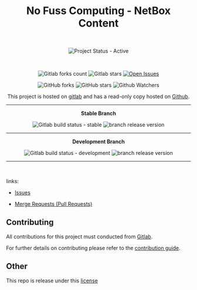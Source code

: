 <div align="center" width="100%">


# No Fuss Computing - NetBox Content

<br>

![Project Status - Active](https://img.shields.io/badge/Project%20Status-Active-green?logo=gitlab&style=plastic) 

<br>

![Gitlab forks count](https://img.shields.io/badge/dynamic/json?label=Forks&query=%24.forks_count&url=https%3A%2F%2Fgitlab.com%2Fapi%2Fv4%2Fprojects%2F57036704%2F&color=ff782e&logo=gitlab&style=plastic) ![Gitlab stars](https://img.shields.io/badge/dynamic/json?label=Stars&query=%24.star_count&url=https%3A%2F%2Fgitlab.com%2Fapi%2Fv4%2Fprojects%2F57036704%2F&color=ff782e&logo=gitlab&style=plastic) [![Open Issues](https://img.shields.io/badge/dynamic/json?color=ff782e&logo=gitlab&style=plastic&label=Open%20Issues&query=%24.statistics.counts.opened&url=https%3A%2F%2Fgitlab.com%2Fapi%2Fv4%2Fprojects%2F57036704%2Fissues_statistics)](https://gitlab.com/nofusscomputing/infrastructure/configuration-management/netbox/-/issues)



![GitHub forks](https://img.shields.io/github/forks/NofussComputing/netbox_content?logo=github&style=plastic&color=000000&labell=Forks) ![GitHub stars](https://img.shields.io/github/stars/NofussComputing/netbox_content?color=000000&logo=github&style=plastic) ![Github Watchers](https://img.shields.io/github/watchers/NofussComputing/netbox_content?color=000000&label=Watchers&logo=github&style=plastic)
<br>

This project is hosted on [gitlab](https://gitlab.com/nofusscomputing/infrastructure/configuration-management/netbox) and has a read-only copy hosted on [Github](https://github.com/NofussComputing/netbox_content).

----

**Stable Branch**

![Gitlab build status - stable](https://img.shields.io/badge/dynamic/json?color=ff782e&label=Build&query=0.status&url=https%3A%2F%2Fgitlab.com%2Fapi%2Fv4%2Fprojects%2F57036704%2Fpipelines%3Fref%3Dmaster&logo=gitlab&style=plastic) ![branch release version](https://img.shields.io/badge/dynamic/yaml?color=ff782e&logo=gitlab&style=plastic&label=Release&query=%24.commitizen.version&url=https%3A//gitlab.com/nofusscomputing/infrastructure/configuration-management/netbox%2F-%2Fraw%2Fmaster%2F.cz.yaml) 

----

**Development Branch** 

![Gitlab build status - development](https://img.shields.io/badge/dynamic/json?color=ff782e&label=Build&query=0.status&url=https%3A%2F%2Fgitlab.com%2Fapi%2Fv4%2Fprojects%2F57036704%2Fpipelines%3Fref%3Ddevelopment&logo=gitlab&style=plastic) ![branch release version](https://img.shields.io/badge/dynamic/yaml?color=ff782e&logo=gitlab&style=plastic&label=Release&query=%24.commitizen.version&url=https%3A//gitlab.com/nofusscomputing/infrastructure/configuration-management/netbox%2F-%2Fraw%2Fdevelopment%2F.cz.yaml)

----
<br>

</div>

links:

- [Issues](https://gitlab.com/nofusscomputing/infrastructure/configuration-management/netbox/-/issues)

- [Merge Requests (Pull Requests)](https://gitlab.com/nofusscomputing/infrastructure/configuration-management/netbox/-/merge_requests)



## Contributing
All contributions for this project must conducted from [Gitlab](https://gitlab.com/nofusscomputing/infrastructure/configuration-management/netbox).

For further details on contributing please refer to the [contribution guide](CONTRIBUTING.md).


## Other

This repo is release under this [license](LICENSE)

